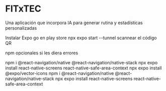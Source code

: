# FITxTEC
Una aplicación que incorpora IA para generar rutina y estadísticas personalizadas


Instalar Expo go en play store 
npx expo start --tunnel
scannear el código QR 



npm opcionales si les diera errores 

npm i @react-navigation/native @react-navigation/native-stack
npx expo install react-native-screens react-native-safe-area-context
npx expo install @expo/vector-icons
npm i @react-navigation/native @react-navigation/native-stack
npx expo install react-native-screens react-native-safe-area-context